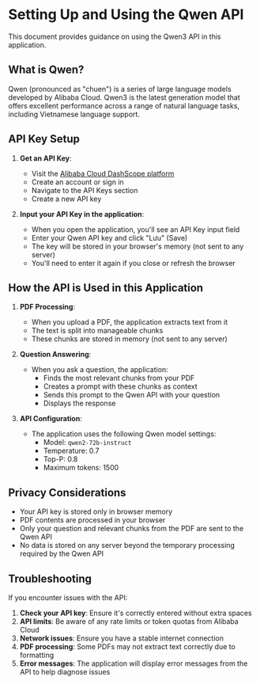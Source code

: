 # Setting Up and Using the Qwen API

This document provides guidance on using the Qwen3 API in this application.

## What is Qwen?

Qwen (pronounced as "chuen") is a series of large language models developed by Alibaba Cloud. Qwen3 is the latest generation model that offers excellent performance across a range of natural language tasks, including Vietnamese language support.

## API Key Setup

1. **Get an API Key**: 
   - Visit the [Alibaba Cloud DashScope platform](https://dashscope.aliyun.com)
   - Create an account or sign in
   - Navigate to the API Keys section
   - Create a new API key

2. **Input your API Key in the application**:
   - When you open the application, you'll see an API Key input field
   - Enter your Qwen API key and click "Lưu" (Save)
   - The key will be stored in your browser's memory (not sent to any server)
   - You'll need to enter it again if you close or refresh the browser

## How the API is Used in this Application

1. **PDF Processing**:
   - When you upload a PDF, the application extracts text from it
   - The text is split into manageable chunks
   - These chunks are stored in memory (not sent to any server)

2. **Question Answering**:
   - When you ask a question, the application:
     - Finds the most relevant chunks from your PDF
     - Creates a prompt with these chunks as context
     - Sends this prompt to the Qwen API with your question
     - Displays the response

3. **API Configuration**:
   - The application uses the following Qwen model settings:
     - Model: `qwen2-72b-instruct`
     - Temperature: 0.7
     - Top-P: 0.8
     - Maximum tokens: 1500

## Privacy Considerations

- Your API key is stored only in browser memory
- PDF contents are processed in your browser
- Only your question and relevant chunks from the PDF are sent to the Qwen API
- No data is stored on any server beyond the temporary processing required by the Qwen API

## Troubleshooting

If you encounter issues with the API:

1. **Check your API key**: Ensure it's correctly entered without extra spaces
2. **API limits**: Be aware of any rate limits or token quotas from Alibaba Cloud
3. **Network issues**: Ensure you have a stable internet connection
4. **PDF processing**: Some PDFs may not extract text correctly due to formatting
5. **Error messages**: The application will display error messages from the API to help diagnose issues 